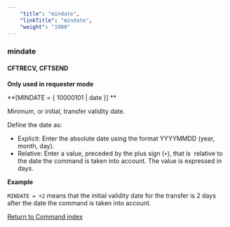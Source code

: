 ```yaml
---
    "title": "mindate",
    "linkTitle": "mindate",
    "weight": "1980"
---
```

<span id="mindate"></span>

### mindate

<span id="mindate_CFTRECV"></span><span id="mindate_CFTSEND"></span>

#### CFTRECV, CFTSEND

****Only used in requester
mode****

**[MINDATE = { <span class="underline">10000101</span> &#124; date }] **

Minimum, or initial, transfer validity date.

Define the date as:

- Explicit: Enter the absolute
    date using the format YYYYMMDD (year, month, day).
- Relative: Enter a value, preceded by the plus sign (`+`), that is  relative to the date the command is taken into account. The value is
    expressed in days.

****Example****

`MINDATE = +2` means that the initial validity date for the transfer is 2 days
after the date the command is taken into account.

[Return to Command index](../../)
